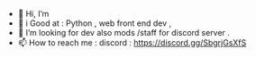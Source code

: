 - 👋 Hi, I’m 
- 🥇 i Good at : Python , web front end dev ,
- 💞️ I’m looking for dev also mods /staff for discord server .
- 📫 How to reach me : discord : https://discord.gg/SbgrjGsXfS

<!---
Sahilkadam10/Sahilkadam10 is a ✨ special ✨ repository because its `README.md` (this file) appears on your GitHub profile.
You can click the Preview link to take a look at your changes.
--->
